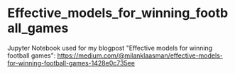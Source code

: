 # Effective_models_for_winning_football_games
Jupyter Notebook used for my blogpost "Effective models for winning football games":
https://medium.com/@milanklaasman/effective-models-for-winning-football-games-1428e0c735ee
